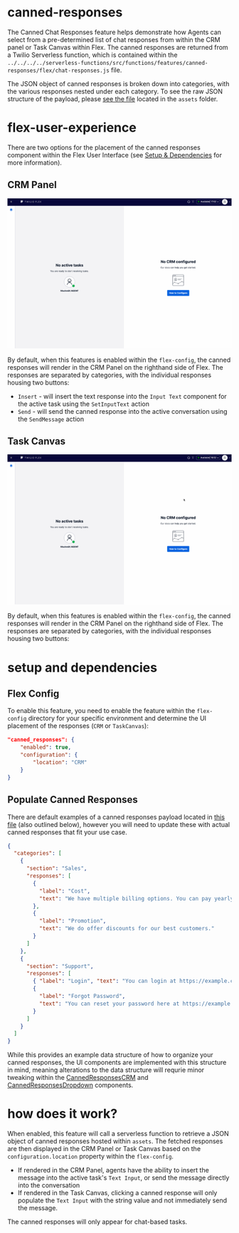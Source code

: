# canned-responses

The Canned Chat Responses feature helps demonstrate how Agents can select from a pre-determined list of chat responses from within the CRM panel or Task Canvas within Flex. The canned responses are returned from a Twilio Serverless function, which is contained within the `../../../../serverless-functions/src/functions/features/canned-responses/flex/chat-responses.js` file.

The JSON object of canned responses is broken down into categories, with the various responses nested under each category. To see the raw JSON structure of the payload, please [see the file](../../../../serverless-functions//src/assets/features/canned-responses/responses.private.json) located in the `assets` folder.

# flex-user-experience

There are two options for the placement of the canned responses component within the Flex User Interface (see [Setup & Dependencies](#setup-and-dependencies) for more information).

## CRM Panel

![alt text](screenshots/CRM-Panel-UI.gif)

By default, when this features is enabled within the `flex-config`, the canned responses will render in the CRM Panel on the righthand side of Flex. The responses are separated by categories, with the individual responses housing two buttons:

- `Insert` - will insert the text response into the `Input Text` component for the active task using the `SetInputText` action
- `Send` - will send the canned response into the active conversation using the `SendMessage` action

## Task Canvas

![alt text](screenshots/Task-Canvas-UI.gif)

By default, when this features is enabled within the `flex-config`, the canned responses will render in the CRM Panel on the righthand side of Flex. The responses are separated by categories, with the individual responses housing two buttons:

# setup and dependencies

## Flex Config

To enable this feature, you need to enable the feature within the `flex-config` directory for your specific environment and determine the UI placement of the responses (`CRM` or `TaskCanvas`):

```json
"canned_responses": {
    "enabled": true,
    "configuration": {
        "location": "CRM"
    }
}
```

## Populate Canned Responses

There are default examples of a canned responses payload located in [this file](../../../../serverless-functions/src/assets/features/canned-responses/responses.private.json) (also outlined below), however you will need to update these with actual canned responses that fit your use case.

```json
{
  "categories": [
    {
      "section": "Sales",
      "responses": [
        {
          "label": "Cost",
          "text": "We have multiple billing options. You can pay yearly and save 10%"
        },
        {
          "label": "Promotion",
          "text": "We do offer discounts for our best customers."
        }
      ]
    },
    {
      "section": "Support",
      "responses": [
        { "label": "Login", "text": "You can login at https://example.com" },
        {
          "label": "Forgot Password",
          "text": "You can reset your password here at https://example.com/passwordreset"
        }
      ]
    }
  ]
}
```

While this provides an example data structure of how to organize your canned responses, the UI components are implemented with this structure in mind, meaning alterations to the data structure will requrie minor tweaking within the [CannedResponsesCRM](./custom-components/CannedResponsesCRM/) and [CannedResponsesDropdown](./custom-components/CannedResponsesDropdown/) components.

# how does it work?

When enabled, this feature will call a serverless function to retrieve a JSON object of canned responses hosted within `assets`. The fetched responses are then displayed in the CRM Panel or Task Canvas based on the `configuration.location` property within the `flex-config`.

- If rendered in the CRM Panel, agents have the ability to insert the message into the active task's `Text Input`, or send the message directly into the conversation
- If rendered in the Task Canvas, clicking a canned response will only populate the `Text Input` with the string value and not immediately send the message.

The canned responses will only appear for chat-based tasks.
